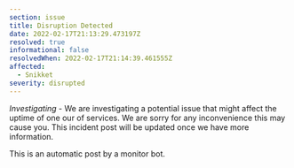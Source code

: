 ```yaml
---
section: issue
title: Disruption Detected
date: 2022-02-17T21:13:29.473197Z
resolved: true
informational: false
resolvedWhen: 2022-02-17T21:14:39.461555Z
affected:
  - Snikket
severity: disrupted
---
```

*Investigating* - We are investigating a potential issue that might affect the uptime of one our of services. We are sorry for any inconvenience this may cause you. This incident post will be updated once we have more information.

This is an automatic post by a monitor bot.
        